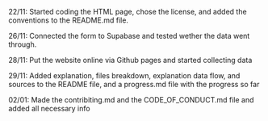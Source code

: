 22/11:
    Started coding the HTML page, chose the license, and added the conventions to the README.md file.

26/11:
    Connected the form to Supabase and tested wether the data went through.

28/11:
    Put the website online via Github pages and started collecting data

29/11:
    Added explanation, files breakdown, explanation data flow, and sources to the README file, and a progress.md file with the progress so far

02/01:
    Made the contribiting.md and the CODE_OF_CONDUCT.md file and added all necessary info